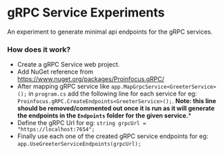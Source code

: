 # gRPC Service Experiments

An experiment to generate minimal api endpoints for the gRPC services.

### How does it work?
- Create a gRPC Service web project.
- Add NuGet reference from https://www.nuget.org/packages/Proinfocus.gRPC/
- After mapping gRPC service like ```app.MapGrpcService<GreeterService>();``` in ```program.cs``` add the following line for each service for eg: ```Proinfocus.gRPC.CreateEndpoints<GreeterService>();```. **Note: this line should be removed/commented out once it is run as it will generate the endpoints in the ```Endpoints``` folder for the given service.***
- Define the gRPC Url for eg: ```string grpcUrl = "https://localhost:7654";```
- Finally use each one of the created gRPC service endpoints for eg: ```app.UseGreeterServiceEndpoints(grpcUrl);```
